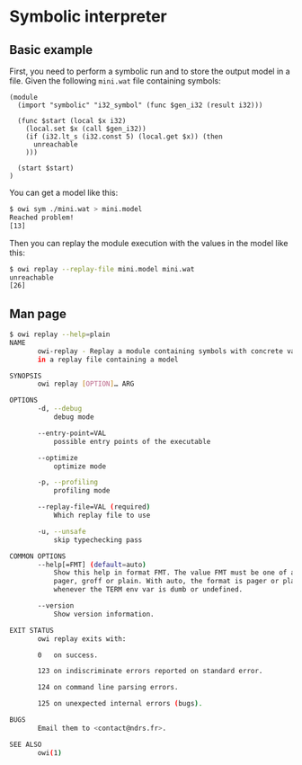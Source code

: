 # Symbolic interpreter

## Basic example

First, you need to perform a symbolic run and to store the output model in a file. Given the following `mini.wat` file containing symbols:

<!-- $MDX file=mini.wat -->
```wat
(module
  (import "symbolic" "i32_symbol" (func $gen_i32 (result i32)))

  (func $start (local $x i32)
    (local.set $x (call $gen_i32))
    (if (i32.lt_s (i32.const 5) (local.get $x)) (then
      unreachable
    )))

  (start $start)
)
```

You can get a model like this:

```sh
$ owi sym ./mini.wat > mini.model
Reached problem!
[13]
```

Then you can replay the module execution with the values in the model like this:

```sh
$ owi replay --replay-file mini.model mini.wat
unreachable
[26]
```

## Man page

```sh
$ owi replay --help=plain
NAME
       owi-replay - Replay a module containing symbols with concrete values
       in a replay file containing a model

SYNOPSIS
       owi replay [OPTION]… ARG

OPTIONS
       -d, --debug
           debug mode

       --entry-point=VAL
           possible entry points of the executable

       --optimize
           optimize mode

       -p, --profiling
           profiling mode

       --replay-file=VAL (required)
           Which replay file to use

       -u, --unsafe
           skip typechecking pass

COMMON OPTIONS
       --help[=FMT] (default=auto)
           Show this help in format FMT. The value FMT must be one of auto,
           pager, groff or plain. With auto, the format is pager or plain
           whenever the TERM env var is dumb or undefined.

       --version
           Show version information.

EXIT STATUS
       owi replay exits with:

       0   on success.

       123 on indiscriminate errors reported on standard error.

       124 on command line parsing errors.

       125 on unexpected internal errors (bugs).

BUGS
       Email them to <contact@ndrs.fr>.

SEE ALSO
       owi(1)

```
